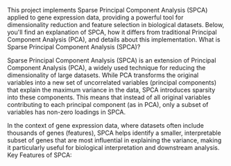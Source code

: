 This project implements Sparse Principal Component Analysis (SPCA) applied to gene expression data, providing a powerful tool for dimensionality reduction and feature selection in biological datasets. Below, you'll find an explanation of SPCA, how it differs from traditional Principal Component Analysis (PCA), and details about this implementation.
What is Sparse Principal Component Analysis (SPCA)?

Sparse Principal Component Analysis (SPCA) is an extension of Principal Component Analysis (PCA), a widely used technique for reducing the dimensionality of large datasets. While PCA transforms the original variables into a new set of uncorrelated variables (principal components) that explain the maximum variance in the data, SPCA introduces sparsity into these components. This means that instead of all original variables contributing to each principal component (as in PCA), only a subset of variables has non-zero loadings in SPCA.

In the context of gene expression data, where datasets often include thousands of genes (features), SPCA helps identify a smaller, interpretable subset of genes that are most influential in explaining the variance, making it particularly useful for biological interpretation and downstream analysis.
Key Features of SPCA:
